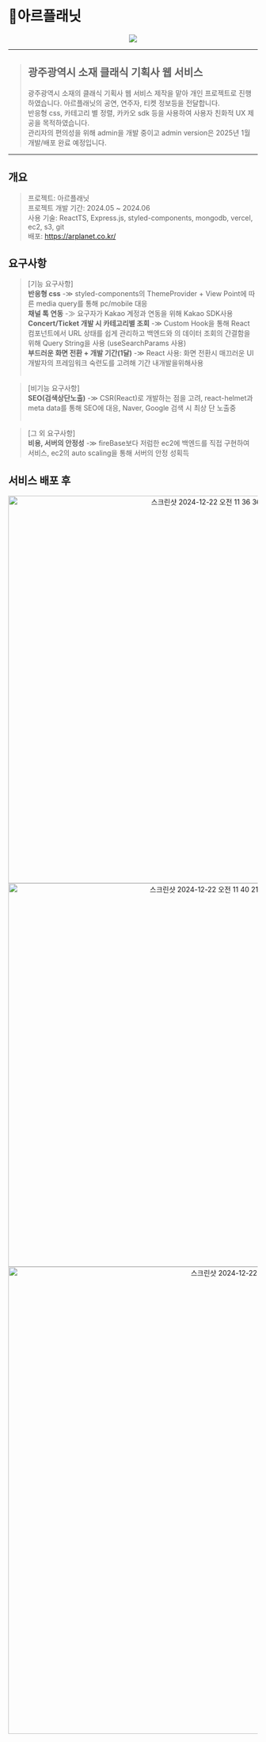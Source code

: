 # 아르플래닛

<p align="center">
<img  src="https://github.com/user-attachments/assets/e76ef0d1-c65d-4a0e-b28a-00473341294a"/>
</p>

<hr/>

> ## 광주광역시 소재 클래식 기획사 웹 서비스
> 광주광역시 소재의 클래식 기획사 웹 서비스 제작을 맡아 개인 프로젝트로 진행하였습니다. 아르플래닛의 공연, 연주자, 티켓 정보등을 전달합니다.<br/>
반응형 css, 카테고리 별 정렬, 카카오 sdk 등을 사용하여 사용자 친화적 UX 제공을 목적하였습니다. <br/>
관리자의 편의성을 위해 admin을 개발 중이고 admin version은 2025년 1월 개발/배포 완료 예정입니다.

<hr/>

## 개요
> 프로젝트: 아르플래닛 <br/>
프로젝트 개발 기간: 2024.05 ~ 2024.06 <br/>
사용 기술: ReactTS, Express.js, styled-components, mongodb, vercel, ec2, s3, git <br/>
배포: https://arplanet.co.kr/

## 요구사항

> [기능 요구사항]<br/>
**반응형 css** -≫ styled-components의 ThemeProvider + View Point에 따른 media query를 통해 pc/mobile 대응<br/>
**채널 톡 연동** -≫ 요구자가 Kakao 계정과 연동을 위해 Kakao SDK사용<br/>
**Concert/Ticket 개발 시 카테고리별 조회** -≫ Custom Hook을 통해 React 컴포넌트에서 URL 상태를 쉽게 관리하고 백엔드와 의 데이터 조회의 간결함을 위해 Query String을 사용 (useSearchParams 사용)<br/>
**부드러운 화면 전환 + 개발 기간(1달)** -≫ React 사용: 화면 전환시 매끄러운 UI 개발자의 프레임워크 숙련도를 고려해 기간 내개발을위해사용<br/><br/>

> [비기능 요구사항]<br/>
**SEO(검색상단노출)** -≫ CSR(React)로 개발하는 점을 고려, react-helmet과 meta data를 통해 SEO에 대응, Naver, Google 검색 시 최상 단 노출중<br/><br/>

> [그 외 요구사항]<br/>
**비용, 서버의 안정성** -≫ fireBase보다 저럼한 ec2에 백엔드를 직접 구현하여 서비스, ec2의 auto scaling을 통해 서버의 안정 성획득



## 서비스 배포 후 
<p align="center">
<img width="783" alt="스크린샷 2024-12-22 오전 11 36 36" src="https://github.com/user-attachments/assets/d7322f6e-170f-430e-b549-2da30375c591" />
  <img width="775" alt="스크린샷 2024-12-22 오전 11 40 21" src="https://github.com/user-attachments/assets/2489e76e-ec3f-4408-aa9a-a2a699e1f0e9" />
<img width="944" alt="스크린샷 2024-12-22 오전 11 40 36" src="https://github.com/user-attachments/assets/9e41bb86-2d4e-4620-a6a3-8d8aa6881bc8" />
</p>

